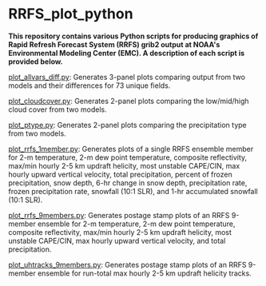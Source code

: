 # RRFS_plot_python

**This repository contains various Python scripts for producing graphics of Rapid Refresh Forecast System (RRFS) grib2 output at NOAA's Environmental Modeling Center (EMC).  A description of each script is provided below.**

<ins>plot_allvars_diff.py</ins>: Generates 3-panel plots comparing output from two models and their differences for 73 unique fields.

<ins>plot_cloudcover.py</ins>: Generates 2-panel plots comparing the low/mid/high cloud cover from two models.

<ins>plot_ptype.py</ins>: Generates 2-panel plots comparing the precipitation type from two models.

<ins>plot_rrfs_1member.py</ins>: Generates plots of a single RRFS ensemble member for 2-m temperature, 2-m dew point temperature, composite reflectivity, max/min hourly 2-5 km updraft helicity, most unstable CAPE/CIN, max hourly upward vertical velocity, total precipitation, percent of frozen precipitation, snow depth, 6-hr change in snow depth, precipitation rate, frozen precipitation rate, snowfall (10:1 SLR), and 1-hr accumulated snowfall (10:1 SLR).

<ins>plot_rrfs_9members.py</ins>: Generates postage stamp plots of an RRFS 9-member ensemble for 2-m temperature, 2-m dew point temperature, composite reflectivity, max/min hourly 2-5 km updraft helicity, most unstable CAPE/CIN, max hourly upward vertical velocity, and total precipitation.

<ins>plot_uhtracks_9members.py</ins>: Generates postage stamp plots of an RRFS 9-member ensemble for run-total max hourly 2-5 km updraft helicity tracks.
